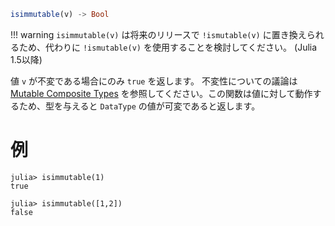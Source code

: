 ```julia
isimmutable(v) -> Bool
```

!!! warning
    `isimmutable(v)` は将来のリリースで `!ismutable(v)` に置き換えられるため、代わりに `!ismutable(v)` を使用することを検討してください。 (Julia 1.5以降)


値 `v` が不変である場合にのみ `true` を返します。 不変性についての議論は [Mutable Composite Types](@ref) を参照してください。この関数は値に対して動作するため、型を与えると `DataType` の値が可変であると返します。

# 例

```jldoctest
julia> isimmutable(1)
true

julia> isimmutable([1,2])
false
```
